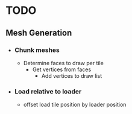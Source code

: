 # TODO

## Mesh Generation
- ### Chunk meshes
	- Determine faces to draw per tile
		- Get vertices from faces
			- Add vertices to draw list


- ### Load relative to loader
	- offset load tile position by loader position